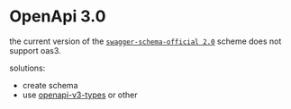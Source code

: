 # OpenApi 3.0

the current version of the [`swagger-schema-official 2.0`](https://github.com/DefinitelyTyped/DefinitelyTyped/blob/master/types/swagger-schema-official/index.d.ts) scheme does not support oas3.

solutions:
- create schema 
- use [openapi-v3-types](https://www.npmjs.com/package/@loopback/openapi-v3-types) or other